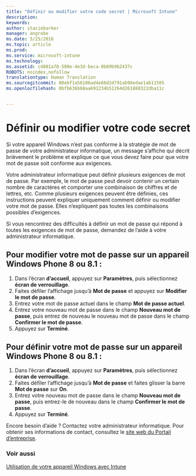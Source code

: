 ```yaml
---
title: "Définir ou modifier votre code secret | Microsoft Intune"
description: 
keywords: 
author: staciebarker
manager: angrobe
ms.date: 5/25/2016
ms.topic: article
ms.prod: 
ms.service: microsoft-intune
ms.technology: 
ms.assetid: c4801a78-580e-4e3d-beca-0b09b9b2437c
ROBOTS: noindex,nofollow
translationtype: Human Translation
ms.sourcegitcommit: 80ebf1a56106ad4e66d2d791ab98edae1ab11505
ms.openlocfilehash: 0bfb636b68aa691234b51264d261888322dba11c


---
```


# Définir ou modifier votre code secret

Si votre appareil Windows n’est pas conforme à la stratégie de mot de passe de votre administrateur informatique, un message s’affiche qui décrit brièvement le problème et explique ce que vous devez faire pour que votre mot de passe soit conforme aux exigences.

Votre administrateur informatique peut définir plusieurs exigences de mot de passe. Par exemple, le mot de passe peut devoir contenir un certain nombre de caractères et comporter une combinaison de chiffres et de lettres, etc. Comme plusieurs exigences peuvent être définies, ces instructions peuvent expliquer uniquement comment définir ou modifier votre mot de passe. Elles n’expliquent pas toutes les combinaisons possibles d’exigences.

Si vous rencontrez des difficultés à définir un mot de passe qui répond à toutes les exigences de mot de passe, demandez de l’aide à votre administrateur informatique.

## Pour modifier votre mot de passe sur un appareil Windows Phone 8 ou 8.1 :

1. Dans l’écran **d’accueil**, appuyez sur **Paramètres**, puis sélectionnez **écran de verrouillage**.
2. Faites défiler l’affichage jusqu’à **Mot de passe** et appuyez sur **Modifier le mot de passe**.
3. Entrez votre mot de passe actuel dans le champ **Mot de passe actuel**.
4. Entrez votre nouveau mot de passe dans le champ **Nouveau mot de passe**, puis entrez de nouveau le nouveau mot de passe dans le champ **Confirmer le mot de passe**.
4. Appuyez sur **Terminé**.

## Pour définir votre mot de passe sur un appareil Windows Phone 8 ou 8.1 :

1. Dans l’écran **d’accueil**, appuyez sur **Paramètres**, puis sélectionnez **écran de verrouillage**.
2. Faites défiler l’affichage jusqu’à **Mot de passe** et faites glisser la barre **Mot de passe** sur **On**.
3. Entrez votre nouveau mot de passe dans le champ **Nouveau mot de passe**, puis entrez-le de nouveau dans le champ **Confirmer le mot de passe**.
4. Appuyez sur **Terminé**.

Encore besoin d’aide ? Contactez votre administrateur informatique. Pour obtenir ses informations de contact, consultez le [site web du Portail d’entreprise](http://portal.manage.microsoft.com).

### Voir aussi
[Utilisation de votre appareil Windows avec Intune](using-your-windows-device-with-intune.md)



<!--HONumber=Aug16_HO1-->


